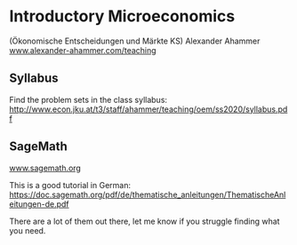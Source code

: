 # Introductory Microeconomics
(Ökonomische Entscheidungen und Märkte KS)
Alexander Ahammer
www.alexander-ahammer.com/teaching

## Syllabus
Find the problem sets in the class syllabus:
http://www.econ.jku.at/t3/staff/ahammer/teaching/oem/ss2020/syllabus.pdf

## SageMath
www.sagemath.org

This is a good tutorial in German:
https://doc.sagemath.org/pdf/de/thematische_anleitungen/ThematischeAnleitungen-de.pdf

There are a lot of them out there, let me know if you struggle finding what you need.
